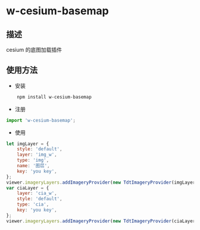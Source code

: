 # w-cesium-basemap

## 描述

cesium 的底图加载插件

## 使用方法

-   安装

```powershell
    npm install w-cesium-basemap
```

-   注册

```javascript
import 'w-cesium-basemap';
```

-   使用

```js
let imgLayer = {
	style: 'default',
	layer: 'img_w',
	type: 'img',
	name: '图层',
	key: 'you key',
};
viewer.imageryLayers.addImageryProvider(new TdtImageryProvider(imgLayer));
var ciaLayer = {
	layer: 'cia_w',
	style: 'default',
	type: 'cia',
	key: 'you key',
};
viewer.imageryLayers.addImageryProvider(new TdtImageryProvider(ciaLayer));
```
